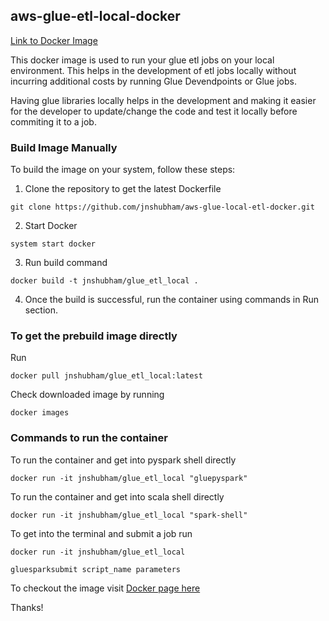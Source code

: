 ## aws-glue-etl-local-docker
[Link to Docker Image](https://hub.docker.com/repository/docker/jnshubham/glue_etl_local)

This docker image is used to run your glue etl jobs on your local environment.
This helps in the development of etl jobs locally without incurring additional costs by running Glue Devendpoints or Glue jobs.

Having glue libraries locally helps in the development and making it easier for the developer to update/change the code and test it locally before commiting it to a job.

### Build Image Manually
To build the image on your system, follow these steps:
1. Clone the repository to get the latest Dockerfile

```
git clone https://github.com/jnshubham/aws-glue-local-etl-docker.git
```

2. Start Docker

```
system start docker
```

3. Run build command

```
docker build -t jnshubham/glue_etl_local .
```

4. Once the build is successful, run the container using commands in Run section.



### To get the prebuild image directly
Run

```
docker pull jnshubham/glue_etl_local:latest
```

Check downloaded image by running
```
docker images
```

### Commands to run the container
To run the container and get into pyspark shell directly

```
docker run -it jnshubham/glue_etl_local "gluepyspark"
```

To run the container and get into scala shell directly
```
docker run -it jnshubham/glue_etl_local "spark-shell"
```

To get into the terminal and submit a job run

```
docker run -it jnshubham/glue_etl_local

gluesparksubmit script_name parameters
```

To checkout the image visit [Docker page here](https://hub.docker.com/repository/docker/jnshubham/glue_etl_local)

Thanks!
